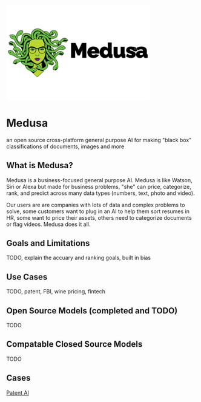 <img src="./docs/Logos/Medusa Color/Medusa RGB.jpg" alt="Medusa Logo" style="width:75%;"/>

# Medusa
an open source cross-platform general purpose AI for making "black box" classifications of documents, images and more 

## What is Medusa?

Medusa is a business-focused general purpose AI. Medusa is like Watson, Siri or Alexa but made for business problems, "she" can price, categorize, rank, and predict across many data types (numbers, text, photo and video).

Our users are are companies with lots of data and complex problems to solve, some customers want to plug in an AI to help them sort resumes in HR, some want to price their assets, others need to categorize documents or flag videos. Medusa does it all.

## Goals and Limitations

TODO, explain the accuary and ranking goals, built in bias

## Use Cases

TODO, patent, FBI, wine pricing, fintech

## Open Source Models (completed and TODO)

TODO

## Compatable Closed Source Models

TODO

## Cases

[Patent AI](https://www.economist.com/business/2021/12/04/a-new-way-of-understanding-the-high-but-elusive-worth-of-intellectual-property)
